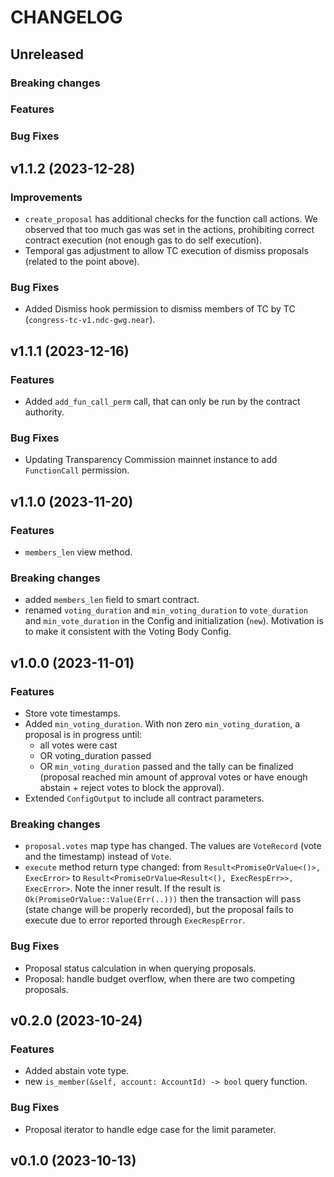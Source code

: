 <!-- markdownlint-disable MD013 -->
<!-- markdownlint-disable MD024 -->

<!--
Changelogs are for humans, not machines.
There should be an entry for every single version.
The same types of changes should be grouped.
The latest version comes first.
The release date of each version is displayed.

Usage:

Change log entries are to be added to the Unreleased section. Example entry:

* [#<PR-number>](https://github.com/umee-network/umee/pull/<PR-number>) <description>

-->

# CHANGELOG

## Unreleased

### Breaking changes

### Features

### Bug Fixes

## v1.1.2 (2023-12-28)

### Improvements

- `create_proposal` has additional checks for the function call actions. We observed that too much gas was set in the actions, prohibiting correct contract execution (not enough gas to do self execution).
- Temporal gas adjustment to allow TC execution of dismiss proposals (related to the point above).

### Bug Fixes

- Added Dismiss hook permission to dismiss members of TC by TC (`congress-tc-v1.ndc-gwg.near`).

## v1.1.1 (2023-12-16)

### Features

- Added `add_fun_call_perm` call, that can only be run by the contract authority.

### Bug Fixes

- Updating Transparency Commission mainnet instance to add `FunctionCall` permission.

## v1.1.0 (2023-11-20)

### Features

- `members_len` view method.

### Breaking changes

- added `members_len` field to smart contract.
- renamed `voting_duration` and `min_voting_duration` to `vote_duration` and `min_vote_duration` in the Config and initialization (`new`). Motivation is to make it consistent with the Voting Body Config.

## v1.0.0 (2023-11-01)

### Features

- Store vote timestamps.
- Added `min_voting_duration`. With non zero `min_voting_duration`, a proposal is in progress until:
  - all votes were cast
  - OR voting_duration passed
  - OR `min_voting_duration` passed and the tally can be finalized (proposal reached min amount of approval votes or have enough abstain + reject votes to block the approval).
- Extended `ConfigOutput` to include all contract parameters.

### Breaking changes

- `proposal.votes` map type has changed. The values are `VoteRecord` (vote and the timestamp) instead of `Vote`.
- `execute` method return type changed: from `Result<PromiseOrValue<()>, ExecError>` to `Result<PromiseOrValue<Result<(), ExecRespErr>>, ExecError>`. Note the inner result. If the result is `Ok(PromiseOrValue::Value(Err(..)))` then the transaction will pass (state change will be properly recorded), but the proposal fails to execute due to error reported through `ExecRespError`.

### Bug Fixes

- Proposal status calculation in when querying proposals.
- Proposal: handle budget overflow, when there are two competing proposals.

## v0.2.0 (2023-10-24)

### Features

- Added abstain vote type.
- new `is_member(&self, account: AccountId) -> bool` query function.

### Bug Fixes

- Proposal iterator to handle edge case for the limit parameter.

## v0.1.0 (2023-10-13)
